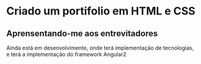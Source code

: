 <h1>Criado um portifolio em HTML e CSS</h1>
<h2>Aprensentando-me aos entrevitadores</h2>
<p>Ainda está em desenvolvimento, onde terá implementação de tecnologias, e terá a implementação do framework Angular2</p>
